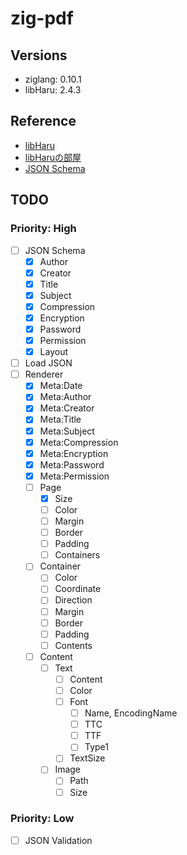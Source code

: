 # zig-pdf

## Versions

* ziglang: 0.10.1
* libHaru: 2.4.3

## Reference

* [libHaru](http://libharu.org/)
* [libHaruの部屋](http://www.t-net.ne.jp/~cyfis/libharu/)  
* [JSON Schema](https://json-schema.org/)

## TODO

### Priority: High

- [ ] JSON Schema
  - [x] Author
  - [x] Creator
  - [x] Title
  - [x] Subject
  - [x] Compression
  - [x] Encryption
  - [x] Password
  - [x] Permission
  - [x] Layout
- [ ] Load JSON
- [ ] Renderer
  - [x] Meta:Date
  - [x] Meta:Author
  - [x] Meta:Creator
  - [x] Meta:Title
  - [x] Meta:Subject
  - [x] Meta:Compression
  - [x] Meta:Encryption
  - [x] Meta:Password
  - [x] Meta:Permission
  - [ ] Page
    - [x] Size
    - [ ] Color
    - [ ] Margin
    - [ ] Border
    - [ ] Padding
    - [ ] Containers
  - [ ] Container
    - [ ] Color
    - [ ] Coordinate
    - [ ] Direction
    - [ ] Margin
    - [ ] Border
    - [ ] Padding
    - [ ] Contents
  - [ ] Content
    - [ ] Text
      - [ ] Content
      - [ ] Color
      - [ ] Font
        - [ ] Name, EncodingName
        - [ ] TTC
        - [ ] TTF
        - [ ] Type1
      - [ ] TextSize
    - [ ] Image
      - [ ] Path
      - [ ] Size

### Priority: Low

- [ ] JSON Validation
